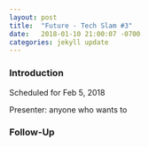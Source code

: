 ```yaml
---
layout: post
title:  "Future - Tech Slam #3"
date:   2018-01-10 21:00:07 -0700
categories: jekyll update
---
```


### Introduction

Scheduled for Feb 5, 2018

Presenter: anyone who wants to

### Follow-Up


